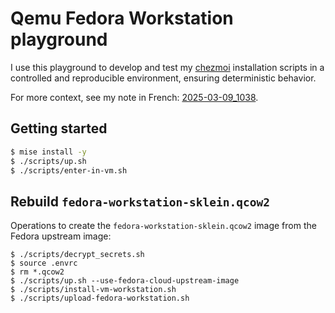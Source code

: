 # Qemu Fedora Workstation playground

I use this playground to develop and test my [chezmoi](https://www.chezmoi.io/) installation scripts
in a controlled and reproducible environment, ensuring deterministic behavior.

For more context, see my note in French: [2025-03-09_1038](https://notes.sklein.xyz/2025-03-09_1038/).

## Getting started

```sh
$ mise install -y
$ ./scripts/up.sh
$ ./scripts/enter-in-vm.sh
```

## Rebuild `fedora-workstation-sklein.qcow2`

Operations to create the `fedora-workstation-sklein.qcow2` image from the Fedora upstream image:</code>

```
$ ./scripts/decrypt_secrets.sh
$ source .envrc
$ rm *.qcow2
$ ./scripts/up.sh --use-fedora-cloud-upstream-image
$ ./scripts/install-vm-workstation.sh
$ ./scripts/upload-fedora-workstation.sh
```

